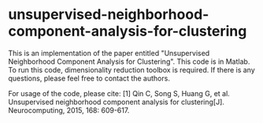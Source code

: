 # unsupervised-neighborhood-component-analysis-for-clustering
This is an implementation of the paper entitled "Unsupervised Neighborhood Component Analysis for Clustering". This code is in Matlab. To run this code, dimensionality reduction toolbox is required. If there is any questions, please feel free to contact the authors.

For usage of the code, please cite:
[1] Qin C, Song S, Huang G, et al. Unsupervised neighborhood component analysis for clustering[J]. Neurocomputing, 2015, 168: 609-617.
